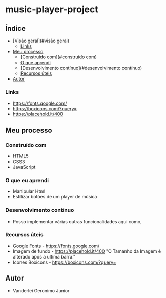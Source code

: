 # music-player-project

## Índice

- [Visão geral](#visão geral)
  - [Links](#links)
- [Meu processo](#meu-processo)
  - [Construído com](#construído com)
  - [O que aprendi](#o-que-aprendi)
  - [Desenvolvimento contínuo](#desenvolvimento contínuo)
  - [Recursos úteis](#useful-resources)
- [Autor](#autor)


### Links
- https://fonts.google.com/
- https://boxicons.com/?query=
- https://placehold.it/400
## Meu processo

### Construído com

- HTML5
- CSS3
- JavaScript

### O que eu aprendi

- Manipular Html
- Estilizar botões de um player de música

### Desenvolvimento contínuo

- Posso implementar várias outras funcionalidades aqui como, 

### Recursos úteis

- Google Fonts - https://fonts.google.com/
- Imagem de fundo - https://placehold.it/400 "O Tamanho da Imagem é alterado após a ultima barra."
- Icones Boxicons - https://boxicons.com/?query=

## Autor

- Vanderlei Geronimo Junior
